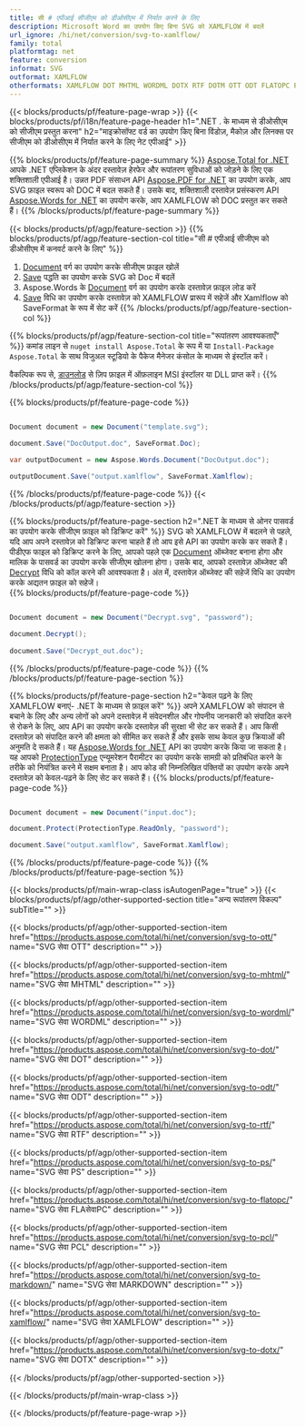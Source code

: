 ```yaml
---
title: सी # एपीआई सीजीएम को डीओसीएम में निर्यात करने के लिए
description: Microsoft Word का उपयोग किए बिना SVG को XAMLFLOW में बदलें
url_ignore: /hi/net/conversion/svg-to-xamlflow/
family: total
platformtag: net
feature: conversion
informat: SVG
outformat: XAMLFLOW
otherformats: XAMLFLOW DOT MHTML WORDML DOTX RTF DOTM OTT ODT FLATOPC PCL PS
---
```

{{< blocks/products/pf/feature-page-wrap >}}
{{< blocks/products/pf/i18n/feature-page-header h1=".NET . के माध्यम से डीओसीएम को सीजीएम प्रस्तुत करना" h2="माइक्रोसॉफ्ट वर्ड का उपयोग किए बिना विंडोज़, मैकोज़ और लिनक्स पर सीजीएम को डीओसीएम में निर्यात करने के लिए नेट एपीआई" >}}

{{% blocks/products/pf/feature-page-summary %}}
[Aspose.Total for .NET](https://products.aspose.com/total/net/) आपके .NET एप्लिकेशन के अंदर दस्तावेज़ हेरफेर और रूपांतरण सुविधाओं को जोड़ने के लिए एक शक्तिशाली एपीआई है। उन्नत PDF संसाधन API [Aspose.PDF for .NET](https://products.aspose.com/pdf/net/) का उपयोग करके, आप SVG फ़ाइल स्वरूप को DOC में बदल सकते हैं। उसके बाद, शक्तिशाली दस्तावेज़ प्रसंस्करण API [Aspose.Words for .NET](https://products.aspose.com/words/net/) का उपयोग करके, आप XAMLFLOW को DOC प्रस्तुत कर सकते हैं।
{{% /blocks/products/pf/feature-page-summary  %}}

{{< blocks/products/pf/agp/feature-section >}}
{{% blocks/products/pf/agp/feature-section-col title="सी # एपीआई सीजीएम को डीओसीएम में कनवर्ट करने के लिए" %}}
1. [Document](https://reference.aspose.com/pdf/net/aspose.pdf/document) वर्ग का उपयोग करके सीजीएम फ़ाइल खोलें
2. [Save](https://reference.aspose.com/pdf/net/aspose.pdf.document/save/methods/5) पद्धति का उपयोग करके SVG को Doc में बदलें
3. Aspose.Words के [Document](https://reference.aspose.com/words/net/aspose.words/document) वर्ग का उपयोग करके दस्तावेज़ फ़ाइल लोड करें
4. [Save](https://reference.aspose.com/words/net/aspose.words.document/save/methods/4) विधि का उपयोग करके दस्तावेज़ को XAMLFLOW प्रारूप में सहेजें और Xamlflow को SaveFormat के रूप में सेट करें
{{% /blocks/products/pf/agp/feature-section-col %}}

{{% blocks/products/pf/agp/feature-section-col title="रूपांतरण आवश्यकताएँ" %}}
कमांड लाइन से ```nuget install Aspose.Total``` के रूप में या ```Install-Package Aspose.Total``` के साथ विजुअल स्टूडियो के पैकेज मैनेजर कंसोल के माध्यम से इंस्टॉल करें।

वैकल्पिक रूप से, [डाउनलोड](https://downloads.aspose.com/total/net) से ज़िप फ़ाइल में ऑफ़लाइन MSI इंस्टॉलर या DLL प्राप्त करें।
{{% /blocks/products/pf/agp/feature-section-col %}}

{{% blocks/products/pf/feature-page-code %}}

```cs

Document document = new Document("template.svg");
 
document.Save("DocOutput.doc", SaveFormat.Doc); 

var outputDocument = new Aspose.Words.Document("DocOutput.doc");

outputDocument.Save("output.xamlflow", SaveFormat.Xamlflow);   
```

{{% /blocks/products/pf/feature-page-code %}}
{{< /blocks/products/pf/agp/feature-section >}}

{{% blocks/products/pf/feature-page-section  h2=".NET के माध्यम से ओनर पासवर्ड का उपयोग करके सीजीएम फ़ाइल को डिक्रिप्ट करें" %}}
SVG को XAMLFLOW में बदलने से पहले, यदि आप अपने दस्तावेज़ को डिक्रिप्ट करना चाहते हैं तो आप इसे API का उपयोग करके कर सकते हैं। पीडीएफ फाइल को डिक्रिप्ट करने के लिए, आपको पहले एक [Document](https://reference.aspose.com/pdf/net/aspose.pdf/document) ऑब्जेक्ट बनाना होगा और मालिक के पासवर्ड का उपयोग करके सीजीएम खोलना होगा। उसके बाद, आपको दस्तावेज़ ऑब्जेक्ट की [Decrypt](https://reference.aspose.com/pdf/net/aspose.pdf/document/methods/decrypt) विधि को कॉल करने की आवश्यकता है। अंत में, दस्तावेज़ ऑब्जेक्ट की सहेजें विधि का उपयोग करके अद्यतन फ़ाइल को सहेजें।  
{{% blocks/products/pf/feature-page-code %}}

```cs

Document document = new Document("Decrypt.svg", "password");

document.Decrypt();
 
document.Save("Decrypt_out.doc");
```

{{% /blocks/products/pf/feature-page-code  %}}
{{% /blocks/products/pf/feature-page-section %}}

{{% blocks/products/pf/feature-page-section  h2="केवल पढ़ने के लिए XAMLFLOW बनाएं- .NET के माध्यम से फ़ाइल करें" %}}
अपने XAMLFLOW को संपादन से बचाने के लिए और अन्य लोगों को अपने दस्तावेज़ में संवेदनशील और गोपनीय जानकारी को संपादित करने से रोकने के लिए, आप API का उपयोग करके दस्तावेज़ की सुरक्षा भी सेट कर सकते हैं। आप किसी दस्तावेज़ को संपादित करने की क्षमता को सीमित कर सकते हैं और इसके साथ केवल कुछ क्रियाओं की अनुमति दे सकते हैं। यह [Aspose.Words for .NET](https://products.aspose.com/words/net/) API का उपयोग करके किया जा सकता है। यह आपको [ProtectionType](https://reference.aspose.com/words/net/aspose.words/protectiontype) एन्यूमरेशन पैरामीटर का उपयोग करके सामग्री को प्रतिबंधित करने के तरीके को नियंत्रित करने में सक्षम बनाता है। आप कोड की निम्नलिखित पंक्तियों का उपयोग करके अपने दस्तावेज़ को केवल-पढ़ने के लिए सेट कर सकते हैं। 
{{% blocks/products/pf/feature-page-code %}}

```cs

Document document = new Document("input.doc");

document.Protect(ProtectionType.ReadOnly, "password");

document.Save("output.xamlflow", SaveFormat.Xamlflow);    
```

{{% /blocks/products/pf/feature-page-code  %}}
{{% /blocks/products/pf/feature-page-section %}}

{{< blocks/products/pf/main-wrap-class isAutogenPage="true" >}}
{{< blocks/products/pf/agp/other-supported-section title="अन्य रूपांतरण विकल्प" subTitle="" >}}

{{< blocks/products/pf/agp/other-supported-section-item href="https://products.aspose.com/total/hi/net/conversion/svg-to-ott/" name="SVG सेवा OTT" description="" >}}

{{< blocks/products/pf/agp/other-supported-section-item href="https://products.aspose.com/total/hi/net/conversion/svg-to-mhtml/" name="SVG सेवा MHTML" description="" >}}

{{< blocks/products/pf/agp/other-supported-section-item href="https://products.aspose.com/total/hi/net/conversion/svg-to-wordml/" name="SVG सेवा WORDML" description="" >}}

{{< blocks/products/pf/agp/other-supported-section-item href="https://products.aspose.com/total/hi/net/conversion/svg-to-dot/" name="SVG सेवा DOT" description="" >}}

{{< blocks/products/pf/agp/other-supported-section-item href="https://products.aspose.com/total/hi/net/conversion/svg-to-odt/" name="SVG सेवा ODT" description="" >}}

{{< blocks/products/pf/agp/other-supported-section-item href="https://products.aspose.com/total/hi/net/conversion/svg-to-rtf/" name="SVG सेवा RTF" description="" >}}

{{< blocks/products/pf/agp/other-supported-section-item href="https://products.aspose.com/total/hi/net/conversion/svg-to-ps/" name="SVG सेवा PS" description="" >}}

{{< blocks/products/pf/agp/other-supported-section-item href="https://products.aspose.com/total/hi/net/conversion/svg-to-flatopc/" name="SVG सेवा FLAसेवाPC" description="" >}}

{{< blocks/products/pf/agp/other-supported-section-item href="https://products.aspose.com/total/hi/net/conversion/svg-to-pcl/" name="SVG सेवा PCL" description="" >}}

{{< blocks/products/pf/agp/other-supported-section-item href="https://products.aspose.com/total/hi/net/conversion/svg-to-markdown/" name="SVG सेवा MARKDOWN" description="" >}}

{{< blocks/products/pf/agp/other-supported-section-item href="https://products.aspose.com/total/hi/net/conversion/svg-to-xamlflow/" name="SVG सेवा XAMLFLOW" description="" >}}

{{< blocks/products/pf/agp/other-supported-section-item href="https://products.aspose.com/total/hi/net/conversion/svg-to-dotx/" name="SVG सेवा DOTX" description="" >}}



{{< /blocks/products/pf/agp/other-supported-section >}}

{{< /blocks/products/pf/main-wrap-class >}}

{{< /blocks/products/pf/feature-page-wrap >}}